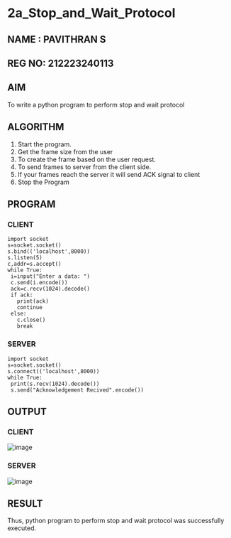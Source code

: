 # 2a_Stop_and_Wait_Protocol
## NAME : PAVITHRAN S
## REG NO: 212223240113
## AIM 
To write a python program to perform stop and wait protocol
## ALGORITHM
1. Start the program.
2. Get the frame size from the user
3. To create the frame based on the user request.
4. To send frames to server from the client side.
5. If your frames reach the server it will send ACK signal to client
6. Stop the Program
## PROGRAM
### CLIENT
```
import socket
s=socket.socket()
s.bind(('localhost',8000))
s.listen(5)
c,addr=s.accept()
while True:
 i=input("Enter a data: ")
 c.send(i.encode())
 ack=c.recv(1024).decode()
 if ack:
   print(ack)
   continue
 else:
   c.close()
   break
```
### SERVER
```
import socket
s=socket.socket()
s.connect(('localhost',8000))
while True:
 print(s.recv(1024).decode())
 s.send("Acknowledgement Recived".encode())
```
## OUTPUT
### CLIENT
![image](https://github.com/Afsarjumail/2a_Stop_and_Wait_Protocol/assets/118343395/5e7536db-fd1a-4b3f-9358-211a771e8100)

### SERVER
![image](https://github.com/Afsarjumail/2a_Stop_and_Wait_Protocol/assets/118343395/08351b08-bc67-42a0-975a-88d1f145a355)

## RESULT
Thus, python program to perform stop and wait protocol was successfully executed.
